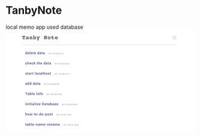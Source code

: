 # TanbyNote
local memo app used database
![image](https://github.com/yusuketanabe/TanbyNote/blob/master/image)

